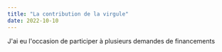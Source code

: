 ```yaml
---
title: "La contribution de la virgule"
date: 2022-10-10
---
```



J'ai eu l'occasion de participer à plusieurs demandes de financements
